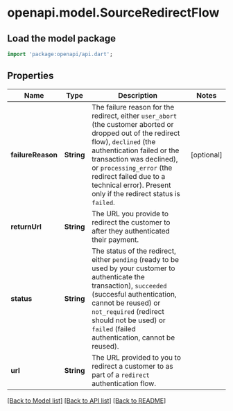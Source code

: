 # openapi.model.SourceRedirectFlow

## Load the model package
```dart
import 'package:openapi/api.dart';
```

## Properties
Name | Type | Description | Notes
------------ | ------------- | ------------- | -------------
**failureReason** | **String** | The failure reason for the redirect, either `user_abort` (the customer aborted or dropped out of the redirect flow), `declined` (the authentication failed or the transaction was declined), or `processing_error` (the redirect failed due to a technical error). Present only if the redirect status is `failed`. | [optional] 
**returnUrl** | **String** | The URL you provide to redirect the customer to after they authenticated their payment. | 
**status** | **String** | The status of the redirect, either `pending` (ready to be used by your customer to authenticate the transaction), `succeeded` (succesful authentication, cannot be reused) or `not_required` (redirect should not be used) or `failed` (failed authentication, cannot be reused). | 
**url** | **String** | The URL provided to you to redirect a customer to as part of a `redirect` authentication flow. | 

[[Back to Model list]](../README.md#documentation-for-models) [[Back to API list]](../README.md#documentation-for-api-endpoints) [[Back to README]](../README.md)



